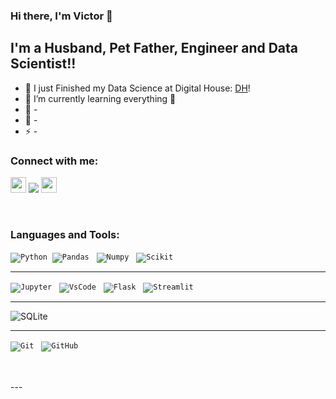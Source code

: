 ### Hi there, I'm Victor 👋

## I'm a Husband, Pet Father, Engineer and Data Scientist!!

- 🔭 I just Finished my Data Science at Digital House: [DH]!
- 🌱 I’m currently learning everything 🤣
- 👯 -
- 🥅 -
- ⚡ -

### Connect with me:

<a href="https://www.linkedin.com/in/victorcbrito/"><img src="https://img.shields.io/badge/linkedin-%230077B5.svg?&style=for-the-badge&logo=linkedin&logoColor=white" height=25></a>
<a href="https://twitter.com/Vbrito86?s=08"><img src="https://img.shields.io/twitter/follow/Vbrito86?s=08?style=flat-square"/></a>
<a href= "https://github.com/Victor-cb"> <img src="https://img.shields.io/badge/GitHub-100000?style=for-the-badge&logo=github&logoColor=white" height=25></a>
 

<br />

### Languages and Tools:

<p align="left">

<code>![Python](https://img.shields.io/badge/Python-3776AB?style=for-the-badge&logo=python&logoColor=green)</code>&nbsp;&nbsp;<code>![Pandas](https://img.shields.io/badge/Pandas-2C2D72?style=for-the-badge&logo=pandas&logoColor=white)</code> &nbsp;&nbsp;<code>![Numpy](https://img.shields.io/badge/Numpy-777BB4?style=for-the-badge&logo=numpy&logoColor=white)</code> &nbsp;&nbsp;<code>![Scikit](https://img.shields.io/badge/scikit_learn-F7931E?style=for-the-badge&logo=scikit-learn&logoColor=white)
</code> &nbsp;&nbsp;
</p>
<hr>
<p align ="left">

<code>![Jupyter](https://img.shields.io/badge/Jupyter-F37626.svg?&style=for-the-badge&logo=Jupyter&logoColor=white)</code> &nbsp;&nbsp;<code>![VsCode](https://img.shields.io/badge/Visual_Studio_Code-0078D4?style=for-the-badge&logo=visual%20studio%20code&logoColor=white)</code> &nbsp;&nbsp;<code>![Flask](https://img.shields.io/badge/Flask-000000?style=for-the-badge&logo=flask&logoColor=white)</code> &nbsp;&nbsp;<code>![Streamlit](https://img.shields.io/badge/Streamlit-FF4B4B?style=for-the-badge&logo=Streamlit&logoColor=white)</code> &nbsp;&nbsp;
</p>
<hr>

![SQLite](https://img.shields.io/badge/SQLite-07405E?style=flat-square&logo=sqlite&logoColor=white)</code> 
<hr>

<code>![Git](https://img.shields.io/badge/-Git-black?style=flat-square&logo=git)</code> &nbsp;&nbsp;<code>![GitHub](https://img.shields.io/badge/-GitHub-181717?style=flat-square&logo=github)</code> 
>

<br />
<br />
---


[DH]: https://www.digitalhouse.com/br/
[twitter]: https://twitter.com/Vbrito86?s=08
[linkedin]: https://www.linkedin.com/in/victorcbrito/